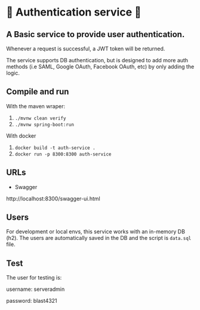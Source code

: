 🔑 Authentication service 🔑
=========================================================================================================

## A Basic service to provide user authentication. 
Whenever a request is successful, a JWT token will be returned.

The service supports DB authentication, but is designed to add more auth methods (i.e SAML, Google OAuth, Facebook OAuth, etc)
by only adding the logic.

## Compile and run

With the maven wraper:

1) `./mvnw clean verify`
2) `./mvnw spring-boot:run`

With docker

1) `docker build -t auth-service .`
2) `docker run -p 8300:8300 auth-service`

## URLs

- Swagger

http://localhost:8300/swagger-ui.html

## Users

For development or local envs, this service works with an in-memory DB (h2).
The users are automatically saved in the DB and the script is `data.sql` file.

## Test
The user for testing is: 

username: serveradmin 

password: blast4321
